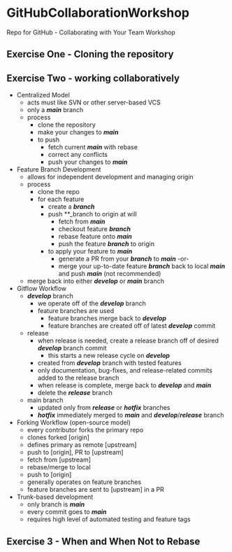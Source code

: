 # GitHubCollaborationWorkshop
Repo for GitHub - Collaborating with Your Team Workshop


## Exercise One - Cloning the repository
## Exercise Two - working collaboratively 
* Centralized Model
    * acts must like SVN or other server-based VCS
    * only a **_main_** branch
    * process
        * clone the repository
        * make your changes to **_main_**
        * to push
            * fetch current **_main_** with rebase
            * correct any conflicts
            * push your changes to **_main_** 
* Feature Branch Development
    * allows for independent development and managing origin
    * process
        * clone the repo
        * for each feature
            * create a **_branch_**
            * push **_branch to origin at will
                * fetch from **_main_**
                * checkout feature **_branch_**
                * rebase feature onto **_main_**
                * push the feature **_branch_** to origin
            * to apply your feature to **_main_**
                * generate a PR from your **_branch_** to **_main_** -or-
                * merge your up-to-date feature **_branch_** back to local **_main_** and push **_main_** (not recommended)
    * merge back into either **_develop_** or **_main_** branch
* Gitflow Workflow
    * **_develop_** branch
        * we operate off of the **_develop_** branch
        * feature branches are used
            * feature branches merge back to **_develop_**
            * feature branches are created off of latest **_develop_** commit
    * release 
        * when release is needed, create a release branch off of desired **_develop_** branch commit
            * this starts a new release cycle on **_develop_**
        * created from **_develop_** branch with tested features
        * only documentation, bug-fixes, and release-related commits added to the release branch
        * when release is complete, merge back to **_develop_** and **_main_**
        * delete the **_release_** branch
    * main branch
        * updated only from **_release_** or **_hotfix_** branches
        * **_hotfix_** immediately merged to **_main_** and **_develop_**/**_release_** branch
* Forking Workflow (open-source model)
    * every contributor forks the primary repo
    * clones forked [origin]
    * defines primary as remote [upstream]
    * push to [origin], PR to [upstream]
    * fetch from [upstream]
    * rebase/merge to local
    * push to [origin]
    * generally operates on feature branches
    * feature branches are sent to [upstream] in a PR
* Trunk-based development 
    *   only branch is **_main_**
    *   every commit goes to **_main_**
    *   requires high level of automated testing and feature tags

## Exercise 3 - When and When Not to Rebase  
